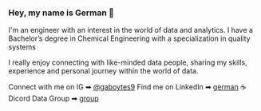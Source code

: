 ### Hey, my name is German 👋
 
I'm an engineer with an interest in the world of data and analytics. I have a Bachelor’s degree in Chemical Engineering with a specialization in quality systems


I really enjoy connecting with like-minded data people, sharing my skills, experience and personal journey within the world of data. 


Connect with me on IG ➡︎ [@gaboytes9](https://www.instagram.com/gaboytes9/)
Find me on LinkedIn ➡︎ [german](https://www.linkedin.com/in/geraboytes/)
☕ Dicord Data Group ➡︎ [group](https://discord.gg/qqNAfRJMH8)
